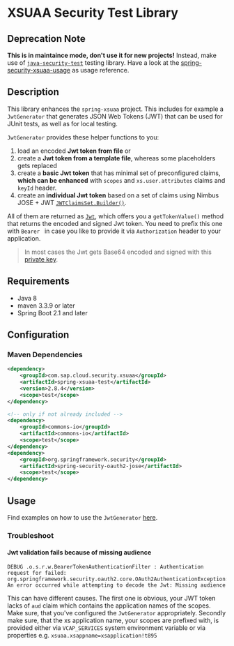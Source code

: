 # XSUAA Security Test Library

## Deprecation Note
**This is in maintaince mode, don't use it for new projects!**
Instead, make use of [`java-security-test`](/java-security-test) testing library. Have a look at the [spring-security-xsuaa-usage](/samples/spring-security-xsuaa-usage) as usage reference.

## Description
This library enhances the `spring-xsuaa` project.
This includes for example a `JwtGenerator` that generates JSON Web Tokens (JWT) that can be used for JUnit tests, as well as for local testing.

 `JwtGenerator` provides these helper functions to you:
 1. load an encoded **Jwt token from file** or
 1. create a **Jwt token from a template file**, whereas some placeholders gets replaced
 1. create a **basic Jwt token** that has minimal set of preconfigured claims, **which can be enhanced** with `scopes` and `xs.user.attributes` claims and `keyId` header.
 1. create an **individual Jwt token** based on a set of claims using Nimbus JOSE + JWT [`JWTClaimsSet.Builder()`](http://www.javadoc.io/doc/com.nimbusds/nimbus-jose-jwt/6.5.1).

 All of them are returned as [`Jwt`](https://docs.spring.io/spring-security/site/docs/current/api/org/springframework/security/oauth2/jwt/Jwt.html), which offers you a `getTokenValue()` method that returns the encoded and signed Jwt token. You need to prefix this one with `Bearer ` in case you like to provide it via `Authorization` header to your application.

 > In most cases the Jwt gets Base64 encoded and signed with this [private key](src/main/resources/spring-xsuaa-privateKey.txt).


## Requirements
- Java 8
- maven 3.3.9 or later
- Spring Boot 2.1 and later

## Configuration

### Maven Dependencies
```xml
<dependency>
    <groupId>com.sap.cloud.security.xsuaa</groupId>
    <artifactId>spring-xsuaa-test</artifactId>
    <version>2.8.4</version>
    <scope>test</scope>
</dependency>

<!-- only if not already included -->
<dependency>
    <groupId>commons-io</groupId>
    <artifactId>commons-io</artifactId>
    <scope>test</scope>
</dependency>
<dependency>
    <groupId>org.springframework.security</groupId>
    <artifactId>spring-security-oauth2-jose</artifactId>
    <scope>test</scope>
</dependency>
```

## Usage
Find examples on how to use the `JwtGenerator` [here](src/test/java/com/sap/cloud/security/xsuaa/test/JwtGeneratorTest.java).

### Troubleshoot

#### Jwt validation fails because of missing audience
```
DEBUG .o.s.r.w.BearerTokenAuthenticationFilter : Authentication request for failed: org.springframework.security.oauth2.core.OAuth2AuthenticationException: An error occurred while attempting to decode the Jwt: Missing audience
```

This can have different causes. The first one is obvious, your JWT token lacks of `aud` claim which contains the application names of the scopes. Make sure, that you've configured the `JwtGenerator` appropriately. Secondly make sure, that the xs application name, your scopes are prefixed with, is provided either via `VCAP_SERVICES` system environment variable or via properties e.g. `xsuaa.xsappname=xsapplication!t895`
